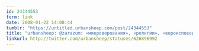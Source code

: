 ```yaml
---
id: 24344553
form: link
date: 2008-01-22 14:08:44
tumblr: "https://untitled.urbansheep.com/post/24344553"
title: "urbansheep: @zarazum: «микроверования», «религии», «вероисповедания» — не так важно. Важно, что рынок тот же и у Папы, и у Алексия II и у Спилберга."
linkurl: http://twitter.com/urbansheep/statuses/626896992
---
```


